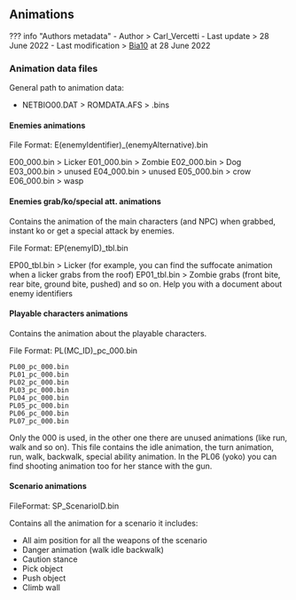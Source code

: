 ## Animations

??? info "Authors metadata"
    - Author > Carl_Vercetti
    - Last update > 28 June 2022
    - Last modification > [Bia10](https://github.com/Bia10) at 28 June 2022

### Animation data files

General path to animation data:

- NETBIO00.DAT > ROMDATA.AFS > .bins

#### Enemies animations

File Format: E(enemyIdentifier)_(enemyAlternative).bin

E00_000.bin > Licker
E01_000.bin > Zombie
E02_000.bin > Dog
E03_000.bin > unused
E04_000.bin > unused
E05_000.bin > crow
E06_000.bin > wasp

#### Enemies grab/ko/special att. animations

Contains the animation of the main characters (and NPC) when grabbed, instant ko or get a special attack by enemies. 

File Format: EP(enemyID)_tbl.bin

EP00_tbl.bin > Licker (for example, you can find the suffocate animation when a licker grabs from the roof)
EP01_tbl.bin > Zombie grabs (front bite, rear bite, ground bite, pushed) and so on. Help you with a document about enemy identifiers

#### Playable characters animations

Contains the animation about the playable characters.

File Format: PL(MC_ID)_pc_000.bin

```
PL00_pc_000.bin
PL01_pc_000.bin
PL02_pc_000.bin
PL03_pc_000.bin
PL04_pc_000.bin
PL05_pc_000.bin
PL06_pc_000.bin
PL07_pc_000.bin
```

Only the 000 is used, in the other one there are unused animations (like run, walk and so on). 
This file contains the idle animation, the turn animation, run, walk, backwalk, special ability animation. 
In the PL06 (yoko) you can find shooting animation too for her stance with the gun. 

#### Scenario animations

FileFormat: SP_ScenarioID.bin

Contains all the animation for a scenario it includes:
- All aim position for all the weapons of the scenario
- Danger animation (walk idle backwalk)
- Caution stance
- Pick object
- Push object
- Climb wall